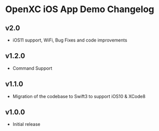 # OpenXC iOS App Demo Changelog

## v2.0

* iOS11 support, WiFi, Bug Fixes and code improvements

## v1.2.0

* Command Support


## v1.1.0

* Migration of the codebase to Swift3 to support iOS10 & XCode8


## v1.0.0

* Initial release
